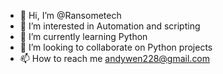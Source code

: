- 👋 Hi, I’m @Ransometech
- 👀 I’m interested in Automation and scripting
- 🌱 I’m currently learning Python 
- 💞️ I’m looking to collaborate on Python projects 
- 📫 How to reach me andywen228@gmail.com

<!---
Ransometech/Ransometech is a ✨ special ✨ repository because its `README.md` (this file) appears on your GitHub profile.
You can click the Preview link to take a look at your changes.
--->
